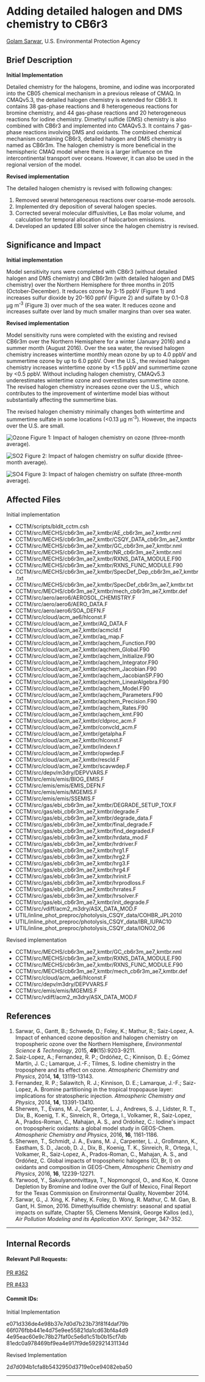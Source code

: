 # Adding detailed halogen and DMS chemistry to CB6r3

[Golam Sarwar](mailto:sarwar.golam@epa.gov), U.S. Environmental Protection Agency

## Brief Description

**Initial Implementation**

Detailed chemistry for the halogens, bromine, and iodine was incorporated into the CB05 chemical mechanism in a previous release of CMAQ. In CMAQv5.3, the detailed halogen chemistry is extended for CB6r3. It contains 38 gas-phase reactions and 8 heterogeneous reactions for bromine chemistry, and 44 gas-phase reactions and 20 heterogeneous reactions for iodine chemistry. Dimethyl sulfide (DMS) chemistry is also combined with CB6r3 and implemented into CMAQv5.3. It contains 7 gas-phase reactions involving DMS and oxidants. The combined chemical mechanism containing CB6r3, detailed halogen and DMS chemistry is named as CB6r3m. The halogen chemistry is more beneficial in the hemispheric CMAQ model where there is a larger influence on the intercontinental transport over oceans.  However, it can also be used in the regional version of the model.

**Revised implementation**

The detailed halogen chemistry is revised with following changes:
1. Removed several heterogeneous reactions over coarse-mode aerosols.
2. Implemented dry deposition of several halogen species.
3. Corrected several molecular diffusivities, Le Bas molar volume, and calculation for temporal allocation of halocarbon emissions.
4. Developed an updated EBI solver since the halogen chemistry is revised.  

## Significance and Impact

**Initial implementation**

Model sensitivity runs were completed with CB6r3 (without detailed halogen and DMS chemistry) and CB6r3m (with detailed halogen and DMS chemistry) over the Northern Hemisphere for three months in 2015 (October-December). It reduces ozone by 3-15&nbsp;ppbV (Figure 1) and increases sulfur dioxide by 20-160&nbsp;pptV (Figure 2) and sulfate by 0.1-0.8 &#956;g&nbsp;m<sup>&#8209;3</sup> (Figure 3) over much of the sea water. It reduces ozone and increases sulfate over land by much smaller margins than over sea water.

**Revised implementation**

Model sensitivity runs were completed with the existing and revised CB6r3m over the Northern Hemisphere for a winter (January 2016) and a summer month (August 2016). Over the sea water, the revised halogen chemistry increases wintertime monthly mean ozone by up to 4.0&nbsp;ppbV and summertime ozone by up to 6.0&nbsp;ppbV. Over the U.S., the revised halogen chemistry increases wintertime ozone by <1.5&nbsp;ppbV and summertime ozone by <0.5&nbsp;ppbV. Without including halogen chemistry, CMAQv5.3 underestimates wintertime ozone and overestimates summertime ozone. The revised halogen chemistry increases ozone over the U.S., which contributes to the improvement of wintertime model bias without substantially affecting the summertime bias. 

The revised halogen chemistry minimally changes both wintertime and summertime sulfate in some locations (<0.13&nbsp;&#956;g&nbsp;m<sup>&#8209;3</sup>). However, the impacts over the U.S. are small. 

![Ozone](ozone_impact.jpg) 
Figure 1: Impact of halogen chemistry on ozone (three-month average).

![SO2](so2_impact.jpg) 
Figure 2: Impact of halogen chemistry on sulfur dioxide (three-month average).

![SO4](sulfate_impact.jpg) 
Figure 3: Impact of halogen chemistry on sulfate (three-month average).

## Affected Files

Initial implementation

* CCTM/scripts/bldit_cctm.csh
* CCTM/src/MECHS/cb6r3m_ae7_kmtbr/AE_cb6r3m_ae7_kmtbr.nml
* CCTM/src/MECHS/cb6r3m_ae7_kmtbr/CSQY_DATA_cb6r3m_ae7_kmtbr
* CCTM/src/MECHS/cb6r3m_ae7_kmtbr/GC_cb6r3m_ae7_kmtbr.nml
* CCTM/src/MECHS/cb6r3m_ae7_kmtbr/NR_cb6r3m_ae7_kmtbr.nml
* CCTM/src/MECHS/cb6r3m_ae7_kmtbr/RXNS_DATA_MODULE.F90
* CCTM/src/MECHS/cb6r3m_ae7_kmtbr/RXNS_FUNC_MODULE.F90
* CCTM/src/MECHS/cb6r3m_ae7_kmtbr/SpecDef_Dep_cb6r3m_ae7_kmtbr.txt
* CCTM/src/MECHS/cb6r3m_ae7_kmtbr/SpecDef_cb6r3m_ae7_kmtbr.txt
* CCTM/src/MECHS/cb6r3m_ae7_kmtbr/mech_cb6r3m_ae7_kmtbr.def
* CCTM/src/aero/aero6/AEROSOL_CHEMISTRY.F
* CCTM/src/aero/aero6/AERO_DATA.F
* CCTM/src/aero/aero6/SOA_DEFN.F
* CCTM/src/cloud/acm_ae6/hlconst.F
* CCTM/src/cloud/acm_ae7_kmtbr/AQ_DATA.F
* CCTM/src/cloud/acm_ae7_kmtbr/acmcld.f
* CCTM/src/cloud/acm_ae7_kmtbr/aq_map.F
* CCTM/src/cloud/acm_ae7_kmtbr/aqchem_Function.F90
* CCTM/src/cloud/acm_ae7_kmtbr/aqchem_Global.F90
* CCTM/src/cloud/acm_ae7_kmtbr/aqchem_Initialize.F90
* CCTM/src/cloud/acm_ae7_kmtbr/aqchem_Integrator.F90
* CCTM/src/cloud/acm_ae7_kmtbr/aqchem_Jacobian.F90
* CCTM/src/cloud/acm_ae7_kmtbr/aqchem_JacobianSP.F90
* CCTM/src/cloud/acm_ae7_kmtbr/aqchem_LinearAlgebra.F90
* CCTM/src/cloud/acm_ae7_kmtbr/aqchem_Model.F90
* CCTM/src/cloud/acm_ae7_kmtbr/aqchem_Parameters.F90
* CCTM/src/cloud/acm_ae7_kmtbr/aqchem_Precision.F90
* CCTM/src/cloud/acm_ae7_kmtbr/aqchem_Rates.F90
* CCTM/src/cloud/acm_ae7_kmtbr/aqchem_kmt.F90
* CCTM/src/cloud/acm_ae7_kmtbr/cldproc_acm.F
* CCTM/src/cloud/acm_ae7_kmtbr/convcld_acm.F
* CCTM/src/cloud/acm_ae7_kmtbr/getalpha.F
* CCTM/src/cloud/acm_ae7_kmtbr/hlconst.F
* CCTM/src/cloud/acm_ae7_kmtbr/indexn.f
* CCTM/src/cloud/acm_ae7_kmtbr/opwdep.F
* CCTM/src/cloud/acm_ae7_kmtbr/rescld.F
* CCTM/src/cloud/acm_ae7_kmtbr/scavwdep.F
* CCTM/src/depv/m3dry/DEPVVARS.F
* CCTM/src/emis/emis/BIOG_EMIS.F
* CCTM/src/emis/emis/EMIS_DEFN.F
* CCTM/src/emis/emis/MGEMIS.F
* CCTM/src/emis/emis/SSEMIS.F
* CCTM/src/gas/ebi_cb6r3m_ae7_kmtbr/DEGRADE_SETUP_TOX.F
* CCTM/src/gas/ebi_cb6r3m_ae7_kmtbr/degrade.F
* CCTM/src/gas/ebi_cb6r3m_ae7_kmtbr/degrade_data.F
* CCTM/src/gas/ebi_cb6r3m_ae7_kmtbr/final_degrade.F
* CCTM/src/gas/ebi_cb6r3m_ae7_kmtbr/find_degraded.F
* CCTM/src/gas/ebi_cb6r3m_ae7_kmtbr/hrdata_mod.F
* CCTM/src/gas/ebi_cb6r3m_ae7_kmtbr/hrdriver.F
* CCTM/src/gas/ebi_cb6r3m_ae7_kmtbr/hrg1.F
* CCTM/src/gas/ebi_cb6r3m_ae7_kmtbr/hrg2.F
* CCTM/src/gas/ebi_cb6r3m_ae7_kmtbr/hrg3.F
* CCTM/src/gas/ebi_cb6r3m_ae7_kmtbr/hrg4.F
* CCTM/src/gas/ebi_cb6r3m_ae7_kmtbr/hrinit.F
* CCTM/src/gas/ebi_cb6r3m_ae7_kmtbr/hrprodloss.F
* CCTM/src/gas/ebi_cb6r3m_ae7_kmtbr/hrrates.F
* CCTM/src/gas/ebi_cb6r3m_ae7_kmtbr/hrsolver.F
* CCTM/src/gas/ebi_cb6r3m_ae7_kmtbr/init_degrade.F
* CCTM/src/vdiff/acm2_m3dry/ASX_DATA_MOD.F
* UTIL/inline_phot_preproc/photolysis_CSQY_data/COHBR_JPL2010
* UTIL/inline_phot_preproc/photolysis_CSQY_data/IBR_IUPAC10
* UTIL/inline_phot_preproc/photolysis_CSQY_data/IONO2_06

Revised implementation

* CCTM/src/MECHS/cb6r3m_ae7_kmtbr/GC_cb6r3m_ae7_kmtbr.nml
* CCTM/src/MECHS/cb6r3m_ae7_kmtbr/RXNS_DATA_MODULE.F90
* CCTM/src/MECHS/cb6r3m_ae7_kmtbr/RXNS_FUNC_MODULE.F90
* CCTM/src/MECHS/cb6r3m_ae7_kmtbr/mech_cb6r3m_ae7_kmtbr.def
* CCTM/src/cloud/acm_ae6/hlconst.F
* CCTM/src/depv/m3dry/DEPVVARS.F
* CCTM/src/emis/emis/MGEMIS.F
* CCTM/src/vdiff/acm2_m3dry/ASX_DATA_MOD.F

## References

1.	Sarwar, G., Gantt, B.; Schwede, D.; Foley, K.; Mathur, R.; Saiz-Lopez, A. Impact of enhanced ozone deposition and halogen chemistry on tropospheric ozone over the Northern Hemisphere, _Environmental Science & Technology_, 2015, **49**(15):9203-9211.
2.	Saiz-Lopez, A.; Fernandez, R. P.; Ordóñez, C.; Kinnison, D. E.; Gómez Martín, J. C.; Lamarque, J.-F.; Tilmes, S. Iodine chemistry in the troposphere and its effect on ozone. _Atmospheric Chemistry and Physics_, 2014, **14**, 13119-13143.
3.	Fernandez, R. P.; Salawitch, R. J.; Kinnison, D. E.; Lamarque, J.-F.; Saiz-Lopez, A. Bromine partitioning in the tropical tropopause layer: implications for stratospheric injection. _Atmospheric Chemistry and Physics_, 2014, **14**, 13391-13410. 
4.	Sherwen, T., Evans, M. J., Carpenter, L. J., Andrews, S. J., Lidster, R. T., Dix, B., Koenig, T. K., Sinreich, R., Ortega, I., Volkamer, R., Saiz-Lopez, A., Prados-Roman, C., Mahajan, A. S., and Ordóñez, C.: Iodine's impact on tropospheric oxidants: a global model study in GEOS-Chem. _Atmospheric Chemistry and Physics_, 2016, **16**, 1161-1186.
5.	Sherwen, T., Schmidt, J. A., Evans, M. J., Carpenter, L. J., Großmann, K., Eastham, S. D., Jacob, D. J., Dix, B., Koenig, T. K., Sinreich, R., Ortega, I., Volkamer, R., Saiz-Lopez, A., Prados-Roman, C., Mahajan, A. S., and Ordóñez, C. Global impacts of tropospheric halogens (Cl, Br, I) on oxidants and composition in GEOS-Chem, _Atmospheric Chemistry and Physics_, 2016, **16**, 12239-12271.
6.	Yarwood, Y., Sakulyanontvittaya, T., Nopmongcol, O., and Koo, K. Ozone Depletion by Bromine and Iodine over the Gulf of Mexico, Final Report for the Texas Commission on Environmental Quality, November 2014.
7.	Sarwar, G., J. Xing, K. Fahey, K. Foley, D. Wong, R. Mathur, C. M. Gan, B. Gant, H. Simon, 2016. Dimethylsulfide chemistry: seasonal and spatial impacts on sulfate, Chapter 55, Clemens Mensink, George Kallos (ed.), _Air Pollution Modeling and its Application XXV_. Springer, 347-352. 



-----
## Internal Records
#### Relevant Pull Requests:
[PR #362](https://github.com/usepa/cmaq_dev/pull/362)

[PR #433](https://github.com/usepa/cmaq_dev/pull/433)

#### Commit IDs:
Initial Implementation

e071d336de4e98b37e7d0d7b23b73f81f4daf79b
66f076fbb441e4d75e9ee55821da1cd63bf4a4d9
4e95eac60e9c78b27faf0c5e6d1c51b0b15cf7db
81edc0a978469bf9ea4e917f9de592921431134d

Revised Implementation

2d7d094b1cfa8b5432950d3719e0ce94082eba50

-----
